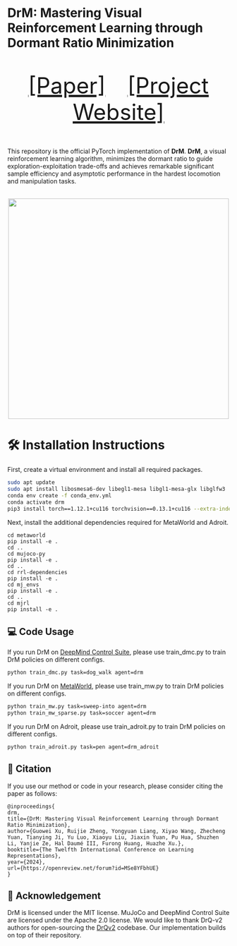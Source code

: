 # DrM: Mastering Visual Reinforcement Learning through Dormant Ratio Minimization
<p align="center" style="font-size: 50px;">
   <a href="https://arxiv.org/abs/2310.19668">[Paper]</a>&emsp;<a href="https://drm-rl.github.io/">[Project Website]</a>
</p>

This repository is the official PyTorch implementation of **DrM**. **DrM**, a visual reinforcement learning algorithm, minimizes the dormant ratio to guide exploration-exploitation trade-offs and achieves remarkable significant sample efficiency and asymptotic performance in the hardest locomotion and manipulation tasks.
<p align="center">
  <br><img src='images/title.gif' width="500"/><br>
</p>

# 🛠️ Installation Instructions
First, create a virtual environment and install all required packages. 
```bash
sudo apt update
sudo apt install libosmesa6-dev libegl1-mesa libgl1-mesa-glx libglfw3 
conda env create -f conda_env.yml 
conda activate drm
pip3 install torch==1.12.1+cu116 torchvision==0.13.1+cu116 --extra-index-url https://download.pytorch.org/whl/cu116
```

Next, install the additional dependencies required for MetaWorld and Adroit. 
```
cd metaworld
pip install -e .
cd ..
cd mujoco-py
pip install -e .
cd ..
cd rrl-dependencies
pip install -e .
cd mj_envs
pip install -e .
cd ..
cd mjrl
pip install -e .
```

## 💻 Code Usage
If you run DrM on [DeepMind Control Suite](https://github.com/google-deepmind/dm_control), please use train_dmc.py to train DrM policies on different configs.

```bash
python train_dmc.py task=dog_walk agent=drm
```

If you run DrM on [MetaWorld](https://meta-world.github.io/), please use train_mw.py to train DrM policies on different configs.

```bash
python train_mw.py task=sweep-into agent=drm
python train_mw_sparse.py task=soccer agent=drm
```

If you run DrM on Adroit, please use train_adroit.py to train DrM policies on different configs.

```bash
python train_adroit.py task=pen agent=drm_adroit
```

## 📝 Citation

If you use our method or code in your research, please consider citing the paper as follows:

```
@inproceedings{
drm,
title={DrM: Mastering Visual Reinforcement Learning through Dormant Ratio Minimization},
author={Guowei Xu, Ruijie Zheng, Yongyuan Liang, Xiyao Wang, Zhecheng Yuan, Tianying Ji, Yu Luo, Xiaoyu Liu, Jiaxin Yuan, Pu Hua, Shuzhen Li, Yanjie Ze, Hal Daumé III, Furong Huang, Huazhe Xu.},
booktitle={The Twelfth International Conference on Learning Representations},
year={2024},
url={https://openreview.net/forum?id=MSe8YFbhUE}
}
```

## 🙏 Acknowledgement
DrM is licensed under the MIT license. MuJoCo and DeepMind Control Suite are licensed under the Apache 2.0 license. We would like to thank DrQ-v2 authors for open-sourcing the [DrQv2](https://github.com/facebookresearch/drqv2) codebase. Our implementation builds on top of their repository.
